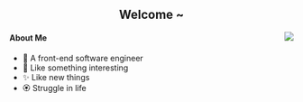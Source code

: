 <h2 align="center">Welcome ~</h2>

<img align="right" src="https://almanac.baii.icu/api/almanac/picture" />

#### About Me
- 🔧 A front-end software engineer
- 🎉 Like something interesting
- ✨ Like new things
- 🏵️ Struggle in life
